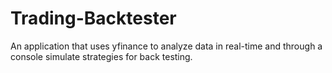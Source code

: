 # Trading-Backtester
An application that uses yfinance to analyze data in real-time and through a console simulate strategies for back testing.
